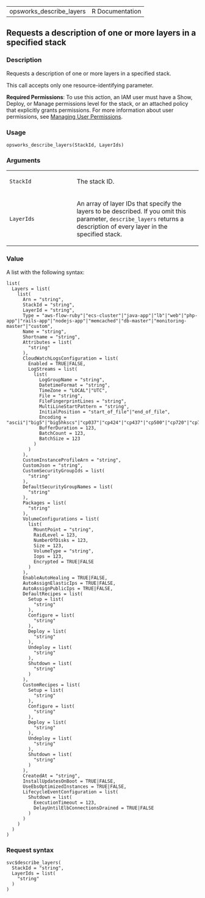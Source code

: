 <table style="width: 100%;">
<tbody>
<tr class="odd">
<td>opsworks_describe_layers</td>
<td style="text-align: right;">R Documentation</td>
</tr>
</tbody>
</table>

## Requests a description of one or more layers in a specified stack

### Description

Requests a description of one or more layers in a specified stack.

This call accepts only one resource-identifying parameter.

**Required Permissions**: To use this action, an IAM user must have a
Show, Deploy, or Manage permissions level for the stack, or an attached
policy that explicitly grants permissions. For more information about
user permissions, see [Managing User
Permissions](https://docs.aws.amazon.com/opsworks/latest/userguide/opsworks-security-users.html).

### Usage

    opsworks_describe_layers(StackId, LayerIds)

### Arguments

<table>
<colgroup>
<col style="width: 35%" />
<col style="width: 65%" />
</colgroup>
<tbody>
<tr class="odd">
<td><code id="opsworks_describe_layers_:_StackId">StackId</code></td>
<td><p>The stack ID.</p></td>
</tr>
<tr class="even">
<td><code id="opsworks_describe_layers_:_LayerIds">LayerIds</code></td>
<td><p>An array of layer IDs that specify the layers to be described. If
you omit this parameter, <code>describe_layers</code> returns a
description of every layer in the specified stack.</p></td>
</tr>
</tbody>
</table>

### Value

A list with the following syntax:

    list(
      Layers = list(
        list(
          Arn = "string",
          StackId = "string",
          LayerId = "string",
          Type = "aws-flow-ruby"|"ecs-cluster"|"java-app"|"lb"|"web"|"php-app"|"rails-app"|"nodejs-app"|"memcached"|"db-master"|"monitoring-master"|"custom",
          Name = "string",
          Shortname = "string",
          Attributes = list(
            "string"
          ),
          CloudWatchLogsConfiguration = list(
            Enabled = TRUE|FALSE,
            LogStreams = list(
              list(
                LogGroupName = "string",
                DatetimeFormat = "string",
                TimeZone = "LOCAL"|"UTC",
                File = "string",
                FileFingerprintLines = "string",
                MultiLineStartPattern = "string",
                InitialPosition = "start_of_file"|"end_of_file",
                Encoding = "ascii"|"big5"|"big5hkscs"|"cp037"|"cp424"|"cp437"|"cp500"|"cp720"|"cp737"|"cp775"|"cp850"|"cp852"|"cp855"|"cp856"|"cp857"|"cp858"|"cp860"|"cp861"|"cp862"|"cp863"|"cp864"|"cp865"|"cp866"|"cp869"|"cp874"|"cp875"|"cp932"|"cp949"|"cp950"|"cp1006"|"cp1026"|"cp1140"|"cp1250"|"cp1251"|"cp1252"|"cp1253"|"cp1254"|"cp1255"|"cp1256"|"cp1257"|"cp1258"|"euc_jp"|"euc_jis_2004"|"euc_jisx0213"|"euc_kr"|"gb2312"|"gbk"|"gb18030"|"hz"|"iso2022_jp"|"iso2022_jp_1"|"iso2022_jp_2"|"iso2022_jp_2004"|"iso2022_jp_3"|"iso2022_jp_ext"|"iso2022_kr"|"latin_1"|"iso8859_2"|"iso8859_3"|"iso8859_4"|"iso8859_5"|"iso8859_6"|"iso8859_7"|"iso8859_8"|"iso8859_9"|"iso8859_10"|"iso8859_13"|"iso8859_14"|"iso8859_15"|"iso8859_16"|"johab"|"koi8_r"|"koi8_u"|"mac_cyrillic"|"mac_greek"|"mac_iceland"|"mac_latin2"|"mac_roman"|"mac_turkish"|"ptcp154"|"shift_jis"|"shift_jis_2004"|"shift_jisx0213"|"utf_32"|"utf_32_be"|"utf_32_le"|"utf_16"|"utf_16_be"|"utf_16_le"|"utf_7"|"utf_8"|"utf_8_sig",
                BufferDuration = 123,
                BatchCount = 123,
                BatchSize = 123
              )
            )
          ),
          CustomInstanceProfileArn = "string",
          CustomJson = "string",
          CustomSecurityGroupIds = list(
            "string"
          ),
          DefaultSecurityGroupNames = list(
            "string"
          ),
          Packages = list(
            "string"
          ),
          VolumeConfigurations = list(
            list(
              MountPoint = "string",
              RaidLevel = 123,
              NumberOfDisks = 123,
              Size = 123,
              VolumeType = "string",
              Iops = 123,
              Encrypted = TRUE|FALSE
            )
          ),
          EnableAutoHealing = TRUE|FALSE,
          AutoAssignElasticIps = TRUE|FALSE,
          AutoAssignPublicIps = TRUE|FALSE,
          DefaultRecipes = list(
            Setup = list(
              "string"
            ),
            Configure = list(
              "string"
            ),
            Deploy = list(
              "string"
            ),
            Undeploy = list(
              "string"
            ),
            Shutdown = list(
              "string"
            )
          ),
          CustomRecipes = list(
            Setup = list(
              "string"
            ),
            Configure = list(
              "string"
            ),
            Deploy = list(
              "string"
            ),
            Undeploy = list(
              "string"
            ),
            Shutdown = list(
              "string"
            )
          ),
          CreatedAt = "string",
          InstallUpdatesOnBoot = TRUE|FALSE,
          UseEbsOptimizedInstances = TRUE|FALSE,
          LifecycleEventConfiguration = list(
            Shutdown = list(
              ExecutionTimeout = 123,
              DelayUntilElbConnectionsDrained = TRUE|FALSE
            )
          )
        )
      )
    )

### Request syntax

    svc$describe_layers(
      StackId = "string",
      LayerIds = list(
        "string"
      )
    )
